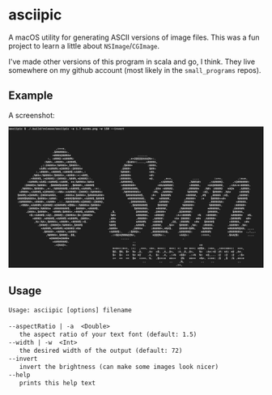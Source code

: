 # asciipic

A macOS utility for generating ASCII versions of image files.  This was a fun project to
learn a little about `NSImage`/`CGImage`.

I've made other versions of this program in scala and go, I think.  They live somewhere on my github account (most likely in the `small_programs` repos).

## Example

A screenshot:

![screenshot](screenshot.jpg)

## Usage

    Usage: asciipic [options] filename
    
    --aspectRatio | -a  <Double>
       the aspect ratio of your text font (default: 1.5)
    --width | -w  <Int>
       the desired width of the output (default: 72)
    --invert
       invert the brightness (can make some images look nicer)
    --help
       prints this help text



